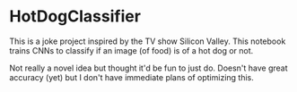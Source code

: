 # HotDogClassifier
This is a joke project inspired by the TV show Silicon Valley. This notebook trains CNNs to classify if an image (of food) is of a hot dog or not.

Not really a novel idea but thought it'd be fun to just do. Doesn't have great accuracy (yet) but I don't have immediate plans of optimizing this.
